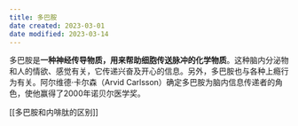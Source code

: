 ```yaml
---
title: 多巴胺
date created: 2023-03-01
date modified: 2023-03-14
---
```


多巴胺是**一种神经传导物质，用来帮助细胞传送脉冲的化学物质**。这种脑内分泌物和人的情欲、感觉有关，它传递兴奋及开心的信息。另外，多巴胺也与各种上瘾行为有关。阿尔维德·卡尔森（Arvid Carlsson）确定多巴胺为脑内信息传递者的角色，使他赢得了2000年诺贝尔医学奖。

[[多巴胺和内啡肽的区别]]
